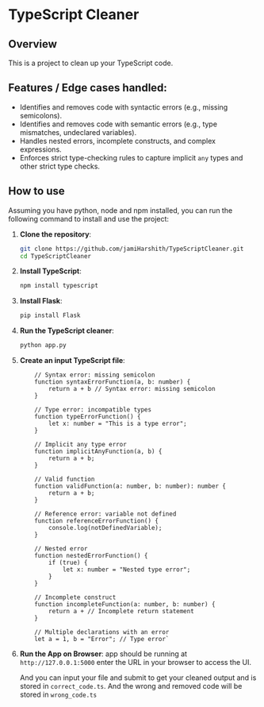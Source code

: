 # TypeScript Cleaner

## Overview
This is a project to clean up your TypeScript code.

## Features / Edge cases handled:

- Identifies and removes code with syntactic errors (e.g., missing semicolons).
- Identifies and removes code with semantic errors (e.g., type mismatches, undeclared variables).
- Handles nested errors, incomplete constructs, and complex expressions.
- Enforces strict type-checking rules to capture implicit `any` types and other strict type checks.

## How to use
Assuming you have python, node and npm installed, you can run the following command to install and use the project:

1. **Clone the repository**:
   ```bash
   git clone https://github.com/jamiHarshith/TypeScriptCleaner.git
   cd TypeScriptCleaner

2. **Install TypeScript**:
   ```bash
   npm install typescript

3. **Install Flask**:
   ```bash
   pip install Flask

4. **Run the TypeScript cleaner**:
    ```bash
    python app.py

5. **Create an input TypeScript file**:
    ```
        // Syntax error: missing semicolon
        function syntaxErrorFunction(a, b: number) {
            return a + b // Syntax error: missing semicolon
        }

        // Type error: incompatible types
        function typeErrorFunction() {
            let x: number = "This is a type error";
        }

        // Implicit any type error
        function implicitAnyFunction(a, b) {
            return a + b;
        }

        // Valid function
        function validFunction(a: number, b: number): number {
            return a + b;
        }

        // Reference error: variable not defined
        function referenceErrorFunction() {
            console.log(notDefinedVariable);
        }

        // Nested error
        function nestedErrorFunction() {
            if (true) {
                let x: number = "Nested type error";
            }
        }

        // Incomplete construct
        function incompleteFunction(a: number, b: number) {
            return a + // Incomplete return statement
        }

        // Multiple declarations with an error
        let a = 1, b = "Error"; // Type error`
    ```

6. **Run the App on Browser**:
    app should be running at `http://127.0.0.1:5000` enter the URL in your browser to access the UI.
    
    And you can input your file and submit to get your cleaned output and is stored in `correct_code.ts`.
    And the wrong and removed code will be stored in `wrong_code.ts`

